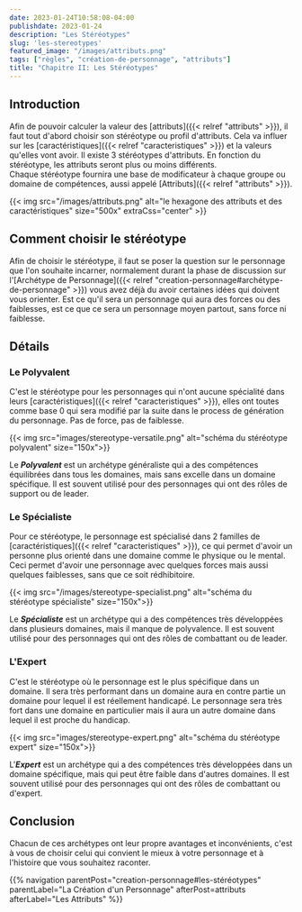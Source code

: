```yaml
---
date: 2023-01-24T10:58:08-04:00
publishdate: 2023-01-24
description: "Les Stéréotypes"
slug: 'les-stereotypes'
featured_image: "/images/attributs.png"
tags: ["règles", "création-de-personnage", "attributs"]
title: "Chapitre II: Les Stéréotypes"
---
```


## Introduction
Afin de pouvoir calculer la valeur des [attributs]({{< relref "attributs" >}}), il faut tout d'abord choisir son stéréotype ou profil d'attributs. Cela va influer sur les [caractéristiques]({{< relref "caracteristiques" >}}) et la valeurs qu'elles vont avoir. Il existe 3 stéréotypes d'attributs. En fonction du stéréotype, les attributs seront plus ou moins différents.  
Chaque stéréotype fournira une base de modificateur à chaque groupe ou domaine de compétences, aussi appelé [Attributs]({{< relref "attributs" >}}).

{{< img src="/images/attributs.png" alt="le hexagone des attributs et des caractéristiques" size="500x" extraCss="center" >}}

## Comment choisir le stéréotype
Afin de choisir le stéréotype, il faut se poser la question sur le personnage que l'on souhaite incarner, normalement durant la phase de discussion sur l'[Archétype de Personnage]({{< relref "creation-personnage#archétype-de-personnage" >}}) vous avez déjà du avoir certaines idées qui doivent vous orienter.
Est ce qu'il sera un personnage qui aura des forces ou des faiblesses, est ce que ce sera un personnage moyen partout, sans force ni faiblesse.

## Détails

### Le Polyvalent

C'est le stéréotype pour les personnages qui n'ont aucune spécialité dans leurs [caractéristiques]({{< relref "caracteristiques" >}}), elles ont toutes comme base 0 qui sera modifié par la suite dans le process de génération du personnage. Pas de force, pas de faiblesse.

{{< img src="images/stereotype-versatile.png" alt="schéma du stéréotype polyvalent" size="150x">}}

Le ***Polyvalent*** est un archétype généraliste qui a des compétences équilibrées dans tous les domaines, mais sans excelle dans un domaine spécifique. Il est souvent utilisé pour des personnages qui ont des rôles de support ou de leader.

### Le Spécialiste

Pour ce stéréotype, le personnage est spécialisé dans 2 familles de [caractéristiques]({{< relref "caracteristiques" >}}), ce qui permet d'avoir un personne plus orienté dans une domaine comme le physique ou le mental. Ceci permet d'avoir une personnage avec quelques forces mais aussi quelques faiblesses, sans que ce soit rédhibitoire.

{{< img src="/images/stereotype-specialist.png" alt="schéma du stéréotype spécialiste" size="150x">}}

Le ***Spécialiste*** est un archétype qui a des compétences très développées dans plusieurs domaines, mais il manque de polyvalence. Il est souvent utilisé pour des personnages qui ont des rôles de combattant ou de leader.

### L'Expert

C'est le stéréotype où le personnage est le plus spécifique dans un domaine. Il sera très performant dans un domaine aura en contre partie un domaine pour lequel il est réellement handicapé. Le personnage sera très fort dans une domaine en particulier mais il aura un autre domaine dans lequel il est proche du handicap.

{{< img src="images/stereotype-expert.png" alt="schéma du stéréotype expert" size="150x">}}

L'***Expert*** est un archétype qui a des compétences très développées dans un domaine spécifique, mais qui peut être faible dans d'autres domaines. Il est souvent utilisé pour des personnages qui ont des rôles de combattant ou d'expert.

## Conclusion
Chacun de ces archétypes ont leur propre avantages et inconvénients, c'est à vous de choisir celui qui convient le mieux à votre personnage et à l'histoire que vous souhaitez raconter.

{{% navigation parentPost="creation-personnage#les-stéréotypes" parentLabel="La Création d'un Personnage" afterPost=attributs afterLabel="Les Attributs" %}}

